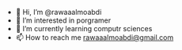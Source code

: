 - 👋 Hi, I’m @rawaaalmoabdi
- 👀 I’m interested in porgramer
- 🌱 I’m currently learning computr sciences
- 📫 How to reach me rawaaalmoabdi@gmail.com

<!---
rawaaalmoabdi/rawaaalmoabdi is a ✨ special ✨ repository because its `README.md` (this file) appears on your GitHub profile.
You can click the Preview link to take a look at your changes.
--->

